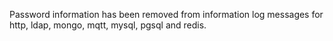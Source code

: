 Password information has been removed from information log messages for http, ldap, mongo, mqtt, mysql, pgsql and redis.
